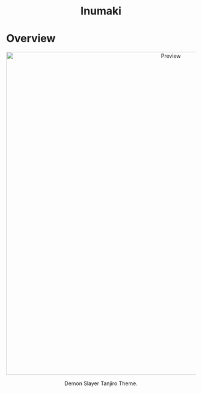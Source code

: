 <h1 align="center">Inumaki</h1>

# Overview

<p align="center">
  <img alt="Preview" width="860" alt="preview" src="https://wallpapercave.com/wp/wp4771870.jpg">
  
<p align="center">

<p align="center">Demon Slayer Tanjiro Theme.</p>



